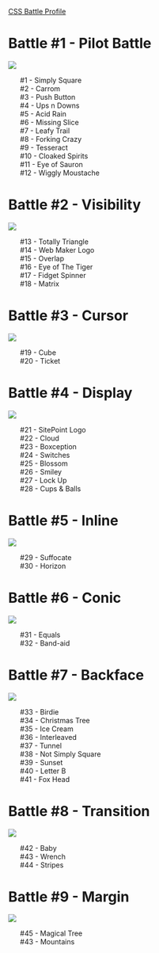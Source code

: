 <body>
 
<a href="https://cssbattle.dev/me">CSS Battle Profile</a>

<h1>Battle #1 - Pilot Battle</h1>
  <img src="https://user-images.githubusercontent.com/84593675/165557296-03e3507c-089e-4edc-ae74-d660f3620457.png">
<ul style="list-style-type:none;">
  <li>#1 - Simply Square</li>
  <li>#2 - Carrom</li>
  <li>#3 - Push Button</li>
  <li>#4 - Ups n Downs</li>
  <li>#5 - Acid Rain</li>
  <li>#6 - Missing Slice</li>
  <li>#7 - Leafy Trail</li>
  <li>#8 - Forking Crazy</li>
  <li>#9 - Tesseract</li>
  <li>#10 - Cloaked Spirits</li>
  <li>#11 - Eye of Sauron</li>
  <li>#12 - Wiggly Moustache</li>
</ul>

<h1>Battle #2 - Visibility</h1>
  <img src="https://user-images.githubusercontent.com/84593675/165557366-62307acd-4051-4424-84ad-bd1faa4abb5b.png">
<ul style="list-style-type:none;">
  <li>#13 - Totally Triangle</li>
  <li>#14 - Web Maker Logo</li>
  <li>#15 - Overlap</li>
  <li>#16 - Eye of The Tiger</li>
  <li>#17 - Fidget Spinner</li>
  <li>#18 - Matrix</li>
  </ul>

<h1>Battle #3 - Cursor</h1>
  <img src="https://user-images.githubusercontent.com/84593675/165557408-30f705fa-817c-4b41-a1f9-e9b60a27e130.png">

<ul style="list-style-type:none;">
  <li>#19 - Cube</li>
  <li>#20 - Ticket</li>
  </ul>

<h1>Battle #4 - Display</h1>
  <img src="https://user-images.githubusercontent.com/84593675/165557531-773091ec-73bb-4b2f-a51e-8c289e419925.png">
<ul style="list-style-type:none;">
 <li>#21 - SitePoint Logo</li>
 <li>#22 - Cloud</li>
 <li>#23 - Boxception</li>
 <li>#24 - Switches</li>
 <li>#25 - Blossom</li>
 <li>#26 - Smiley</li>
 <li>#27 - Lock Up</li>
 <li>#28 - Cups & Balls</li>
  </ul>

<h1>Battle #5 - Inline</h1>
  <img src="https://user-images.githubusercontent.com/84593675/165557570-4bff1d1e-f9a7-488c-b299-b8b3a84b57bf.png">

<ul style="list-style-type:none;">
  <li>#29 - Suffocate</li>
  <li>#30 - Horizon</li>
</ul>

<h1>Battle #6 - Conic</h1>
  <img src="https://user-images.githubusercontent.com/84593675/165557588-78e0df2f-7b21-4bbb-8e14-b2fccd69500d.png">
<ul style="list-style-type:none;">
  <li>#31 - Equals</li>
  <li>#32 - Band-aid</li>
</ul>

<h1>Battle #7 - Backface</h1>
  <img src="https://user-images.githubusercontent.com/84593675/165581699-99ea82a2-adb9-4b75-9250-d318385b2fe7.png">
<ul style="list-style-type:none;">
  <li>#33 - Birdie</li>
  <li>#34 - Christmas Tree</li>
  <li>#35 - Ice Cream</li>
  <li>#36 - Interleaved</li>
  <li>#37 - Tunnel</li>
  <li>#38 - Not Simply Square</li>
  <li>#39 - Sunset</li>
  <li>#40 - Letter B</li>
  <li>#41 - Fox Head</li>
</ul>

<h1>Battle #8 - Transition</h1>
  <img src="https://user-images.githubusercontent.com/84593675/165581945-1fe889e0-0690-441a-bb79-1b288ca6f6cd.png">

<ul style="list-style-type:none;">
  <li>#42 - Baby</li>
  <li>#43 - Wrench</li>
  <li>#44 - Stripes</li>
</ul>

 <h1>Battle #9 - Margin</h1>
  <img src="https://user-images.githubusercontent.com/84593675/165583255-88e11987-ea6b-4284-803e-0996fc0267ff.png">

<ul style="list-style-type:none;">
  <li>#45 - Magical Tree</li>
  <li>#43 - Mountains</li>
</ul>


</body>
